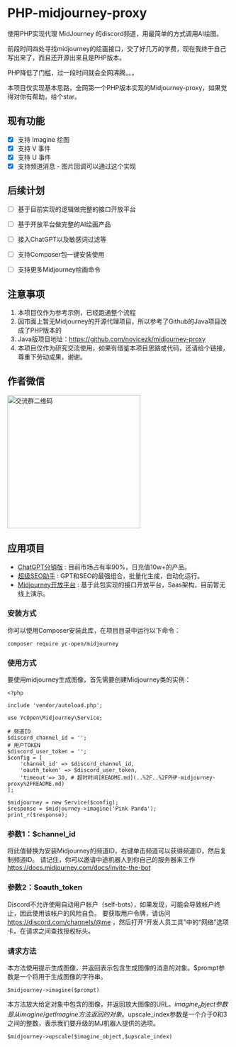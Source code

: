 # PHP-midjourney-proxy

使用PHP实现代理 MidJourney 的discord频道，用最简单的方式调用AI绘图。

前段时间四处寻找midjourney的绘画接口，交了好几万的学费，现在我终于自己写出来了，而且还开源出来且是PHP版本。

PHP降低了门槛，过一段时间就会全网沸腾。。。

本项目仅实现基本思路，全网第一个PHP版本实现的Midjourney-proxy，如果觉得对你有帮助，给个star。

## 现有功能
- [x] 支持 Imagine 绘图
- [x] 支持 V 事件
- [x] 支持 U 事件
- [x] 支持频道消息 - 图片回调可以通过这个实现

## 后续计划
- [ ] 基于目前实现的逻辑做完整的接口开放平台
- [ ] 基于开放平台做完整的AI绘画产品
- [ ] 接入ChatGPT以及敏感词过滤等
- [ ] 支持Composer包一键安装使用
- [ ] 支持更多Midjourney绘画命令


## 注意事项
1. 本项目仅作为参考示例，已经跑通整个流程
2. 因市面上暂无Midjourney的开源代理项目，所以参考了Github的Java项目改成了PHP版本的
3. Java版项目地址：https://github.com/novicezk/midjourney-proxy
4. 本项目仅作为研究交流使用，如果有借鉴本项目思路或代码，还请给个链接，尊重下劳动成果，谢谢。

## 作者微信

 <img src="https://midjourney-1251511393.cos.ap-shanghai.myqcloud.com/json/%E5%BE%AE%E4%BF%A1%E5%9B%BE%E7%89%87_20230519183549.jpg" width = "300" height = "300" alt="交流群二维码" align=center />

## 应用项目

- [ChatGPT分销版](https://mp.weixin.qq.com/s/nzagBys82hskb9cM0YR4Mg) : 目前市场占有率90%，日充值10w+的产品。
- [超级SEO助手](https://mp.weixin.qq.com/s/aH0_sFNA-je6_UGJJRWgxg) : GPT和SEO的最强组合，批量化生成，自动化运行。
- [Midjourney开放平台](http://kfadmin.net) : 基于此包实现的接口开放平台，Saas架构，目前暂无线上演示。

### 安装方式
你可以使用Composer安装此库，在项目目录中运行以下命令：
```
composer require yc-open/midjourney
```

### 使用方式
要使用midjourney生成图像，首先需要创建Midjourney类的实例：
```
<?php

include 'vendor/autoload.php';

use YcOpen\Midjourney\Service;

# 频道ID
$discord_channel_id = '';
# 用户TOKEN
$discord_user_token = '';
$config = [
    'channel_id' => $discord_channel_id,
    'oauth_token' => $discord_user_token,
    'timeout'=> 30, # 超时时间[README.md](..%2F..%2FPHP-midjourney-proxy%2FREADME.md)
];

$midjourney = new Service($config);
$response = $midjourney->imagine('Pink Panda');
print_r($response);
```
### 参数1：$channel_id
将此值替换为安装Midjourney的频道ID，右键单击频道可以获得频道ID，然后复制频道ID。
请记住，你可以邀请中途机器人到你自己的服务器来工作
https://docs.midjourney.com/docs/invite-the-bot

### 参数2：$oauth_token
Discord不允许使用自动用户帐户（self-bots），如果发现，可能会导致帐户终止，因此使用该帐户的风险自负。
要获取用户令牌，请访问 https://discord.com/channels/@me ，然后打开“开发人员工具”中的“网络”选项卡。在请求之间查找授权标头。

### 请求方法
本方法使用提示生成图像，并返回表示包含生成图像的消息的对象。$prompt参数是一个将用于生成图像的字符串。
```
$midjourney->imagine($prompt)
```

本方法放大给定对象中包含的图像，并返回放大图像的URL。$imagine_object参数是从imagine/getImagine方法返回的对象。$upscale_index参数是一个介于0和3之间的整数，表示我们要升级的MJ机器人提供的选项。
```
$midjourney->upscale($imagine_object,$upscale_index)
```